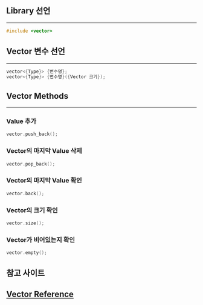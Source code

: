 ## Library 선언
---
``` C++
#include <vector>
```

## Vector 변수 선언
---
``` C++
vector<{Type}> {변수명};
vector<{Type}> {변수명}({Vector 크기});
```

## Vector Methods
---
### Value 추가

``` C++
vector.push_back();
```

### Vector의 마지막 Value 삭제

``` C++
vector.pop_back();
```

### Vector의 마지막 Value 확인

``` C++
vector.back();
```

### Vector의 크기 확인

``` c++
vector.size();
```

### Vector가 비어있는지 확인

``` C++
vector.empty();
```

## 참고 사이트
## [Vector Reference](https://cplusplus.com/reference/vector/vector/)
